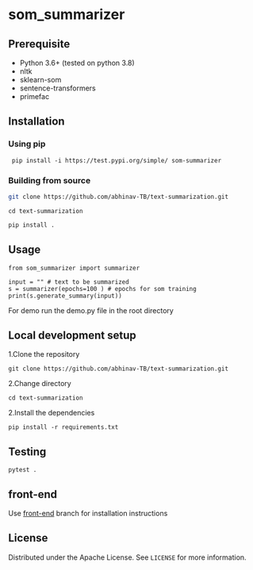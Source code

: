 # som_summarizer
## Prerequisite
- Python 3.6+ (tested on python 3.8)
- nltk
- sklearn-som
- sentence-transformers
- primefac

## Installation

### Using pip
``` pip install -i https://test.pypi.org/simple/ som-summarizer```

### Building from source


   ```sh
   git clone https://github.com/abhinav-TB/text-summarization.git
   ```
   ```
   cd text-summarization
   ```
   ```sh
   pip install .
   ```

## Usage
```
from som_summarizer import summarizer

input = "" # text to be summarized
s = summarizer(epochs=100 ) # epochs for som training
print(s.generate_summary(input))
```
For  demo run the demo.py file in the root directory
## Local development setup

1.Clone the repository
```
git clone https://github.com/abhinav-TB/text-summarization.git
```
2.Change directory
```
cd text-summarization
```
2.Install the dependencies

```
pip install -r requirements.txt
```
## Testing

```
pytest .
```
## front-end
Use [front-end](https://github.com/abhinav-TB/text-summarization/tree/FrontEnd) branch for installation instructions 
##  License

Distributed under the Apache License. See `LICENSE` for more information.

